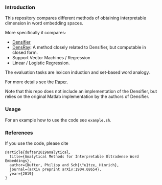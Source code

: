### Introduction

This repository compares different methods of obtaining interpretable dimension in word embedding spaces. 

More specifically it compares: 
* [Densifier](https://arxiv.org/pdf/1602.07572.pdf)
* [DensRay](https://arxiv.org/pdf/1904.08654.pdf): A method closely related to Densifier, but computable in closed form. 
* Support Vector Machines / Regression
* Linear / Logistic Regression.

The evaluation tasks are lexicon induction and set-based word analogy. 

For more details see the [Paper](https://arxiv.org/pdf/1904.08654.pdf).

Note that this repo does not include an implementation of the Densifier, but relies on the original Matlab implementation by the authors of Densifier.


### Usage

For an example how to use the code see `example.sh`.


### References

If you use the code, please cite 
```
@article{dufter2019analytical,
  title={Analytical Methods for Interpretable Ultradense Word Embeddings},
  author={Dufter, Philipp and Sch{\"u}tze, Hinrich},
  journal={arXiv preprint arXiv:1904.08654},
  year={2019}
}
```
